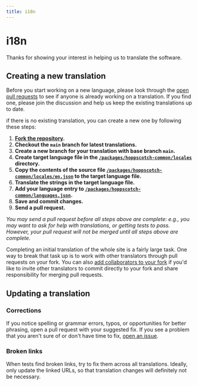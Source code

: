 ```yaml
---
title: i18n
---
```


# i18n

Thanks for showing your interest in helping us to translate the software.

## Creating a new translation

Before you start working on a new language, please look through the [open pull requests](https://github.com/hoppscotch/hoppscotch/pulls) to see if anyone is already working on a translation. If you find one, please join the discussion and help us keep the existing translations up to date.

if there is no existing translation, you can create a new one by following these steps:

1. **[Fork the repository](https://github.com/hoppscotch/hoppscotch/fork).**
2. **Checkout the `main` branch for latest translations.**
3. **Create a new branch for your translation with base branch `main`.**
4. **Create target language file in the [`/packages/hoppscotch-common/locales`](https://github.com/hoppscotch/hoppscotch/tree/main/packages/hoppscotch-common/locales) directory.**
5. **Copy the contents of the source file [`/packages/hoppscotch-common/locales/en.json`](https://github.com/hoppscotch/hoppscotch/blob/main/packages/hoppscotch-common/locales/en.json) to the target language file.**
6. **Translate the strings in the target language file.**
7. **Add your language entry to [`/packages/hoppscotch-common/languages.json`](https://github.com/hoppscotch/hoppscotch/blob/main/packages/hoppscotch-common/languages.json).**
8. **Save and commit changes.**
9. **Send a pull request.**

_You may send a pull request before all steps above are complete: e.g., you may want to ask for help with translations, or getting tests to pass. However, your pull request will not be merged until all steps above are complete._

Completing an initial translation of the whole site is a fairly large task. One way to break that task up is to work with other translators through pull requests on your fork. You can also [add collaborators to your fork](https://help.github.com/en/github/setting-up-and-managing-your-github-user-account/inviting-collaborators-to-a-personal-repository) if you'd like to invite other translators to commit directly to your fork and share responsibility for merging pull requests.

## Updating a translation

### Corrections

If you notice spelling or grammar errors, typos, or opportunities for better phrasing, open a pull request with your suggested fix. If you see a problem that you aren't sure of or don't have time to fix, [open an issue](https://github.com/hoppscotch/hoppscotch/issues/new/choose).

### Broken links

When tests find broken links, try to fix them across all translations. Ideally, only update the linked URLs, so that translation changes will definitely not be necessary.

